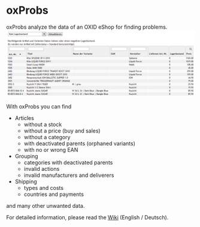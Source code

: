# oxProbs

oxProbs analyze the data of an OXID eShop for finding problems.
![no stock report](/docs/img/nostock.jpg)

With oxProbs you can find
* Articles 
   * without a stock
   * without a price (buy and sales)
   * without a category
   * with deactivated parents (orphaned variants)
   * with no or wrong EAN
* Grouping
   * categories with deactivated parents
   * invalid actions
   * invalid manufacturers and deliverers
* Shipping
   * types and costs
   * countries and payments

and many other unwanted data.

For detailed information, please read the [Wiki](https://github.com/job963/oxProbs/wiki) (English / Deutsch).

